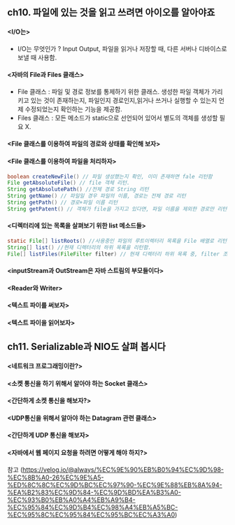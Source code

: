 ## ch10. 파일에 있는 것을 읽고 쓰려면 아이오를 알아야죠
#### <I/O는>
- I/O는 무엇인가 ? Input Output, 파일을 읽거나 저장할 때, 다른 서버나 디바이스로 보낼 때 사용함.
  
#### <자바의 File과 Files 클래스>
- File 클래스 : 파일 및 경로 정보를 통제하기 위한 클래스.
  생성한 파일 객체가 가리키고 있는 것이 존재하는지, 파일인지 경로인지,읽거나 쓰거나 실행할 수 있는지 언제 수정되었는지 확인하는 기능을 제공함.
- Files 클래스 : 모든 메소드가 static으로 선언되어 있어서 별도의 객체를 생성할 필요 X.
  
#### <File 클래스를 이용하여 파일의 경로와 상태를 확인해 보자>

#### <File 클래스를 이용하여 파일을 처리하자>
```java
boolean createNewFile() // 파일 생성했는지 확인, 이미 존재하면 fale 리턴함
File getAbsoluteFile() // file 객체 리턴.
String getAbsolutePath() //전체 경로 String 리턴
String getName() // 파일일 경우 파일의 이름, 경로는 전체 경로 리턴
String getPath() // 경로+파일 이름 리턴
String getPatent() // 객체가 file을 가지고 있다면, 파일 이름을 제외한 경로만 리턴
```

#### <디렉터리에 있는 목록을 살펴보기 위한 list 메소드들>
```java
static File[] listRoots() //사용중인 파일의 루트이렉터리 목록을 File 배열로 리턴함.
String[] list() //현재 디렉터리의 하위 목록을 리턴함.
File[] listFiles(FileFilter filter) // 현재 디렉터리 하위 목록 중, filter 조건에 맞는 목록File배열로 리턴함
```

#### <inputStream과 OutStream은 자바 스트림의 부모들이다>
#### <Reader와 Writer>
#### <텍스트 파이를 써보자>
#### <텍스트 파이을 읽어보자>

## ch11. Serializable과 NIO도 살펴 봅시다
#### <네트워크 프로그래밍이란?>
#### <소켓 통신을 하기 위해서 알아야 하는 Socket 클래스>
#### <간단하게 소켓 통신을 해보자?>
#### <UDP통신을 위해서 알아야 하는 Datagram 관련 클래스>
#### <간단하게 UDP 통신을 해보자>
#### <자바에서 웹 페이지 요청을 하려면 어떻게 해야 하지?>

 
참고 (https://velog.io/@always/%EC%9E%90%EB%B0%94%EC%9D%98-%EC%8B%A0-26%EC%9E%A5-%ED%8C%8C%EC%9D%BC%EC%97%90-%EC%9E%88%EB%8A%94-%EA%B2%83%EC%9D%84-%EC%9D%BD%EA%B3%A0-%EC%93%B0%EB%A0%A4%EB%A9%B4-%EC%95%84%EC%9D%B4%EC%98%A4%EB%A5%BC-%EC%95%8C%EC%95%84%EC%95%BC%EC%A3%A0) 
